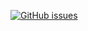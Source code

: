 [![GitHub issues](https://img.shields.io/github/issues/windate3411/tiny)](https://github.com/windate3411/tiny/issues)